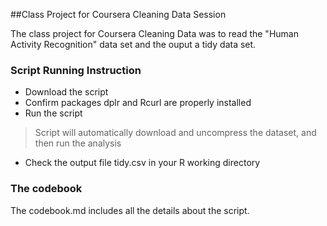 ##Class Project for Coursera Cleaning Data Session

The class project for Coursera Cleaning Data was to read the "Human Activity Recognition" data set and the ouput a tidy data set. 

### Script Running Instruction

* Download the script
* Confirm packages dplr and Rcurl are properly installed
* Run the script
> Script will automatically download and uncompress the dataset, and then run the analysis 
* Check the output file tidy.csv in your R working directory 

### The codebook

The codebook.md includes all the details about the script. 
